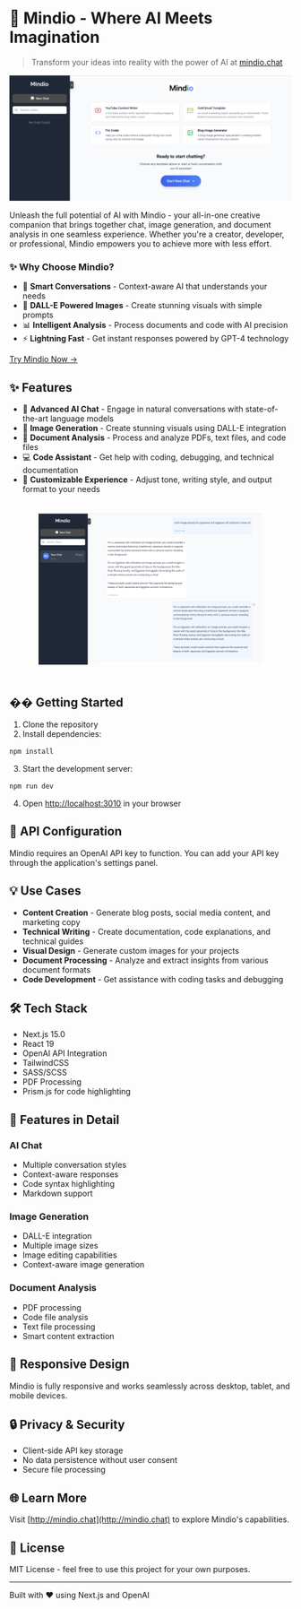 # 🚀 Mindio - Where AI Meets Imagination

> Transform your ideas into reality with the power of AI at [mindio.chat](http://mindio.chat)

![Mindio Screenshot](public/assets/screenshot2.png)


Unleash the full potential of AI with Mindio - your all-in-one creative companion that brings together chat, image generation, and document analysis in one seamless experience. Whether you're a creator, developer, or professional, Mindio empowers you to achieve more with less effort.

### ✨ Why Choose Mindio?
- 🎯 **Smart Conversations** - Context-aware AI that understands your needs
- 🎨 **DALL-E Powered Images** - Create stunning visuals with simple prompts
- 📊 **Intelligent Analysis** - Process documents and code with AI precision
- ⚡ **Lightning Fast** - Get instant responses powered by GPT-4 technology

[Try Mindio Now →](http://mindio.chat)

## ✨ Features

- 🤖 **Advanced AI Chat** - Engage in natural conversations with state-of-the-art language models
- 🎨 **Image Generation** - Create stunning visuals using DALL-E integration
- 📄 **Document Analysis** - Process and analyze PDFs, text files, and code files
- 💻 **Code Assistant** - Get help with coding, debugging, and technical documentation
- 🎯 **Customizable Experience** - Adjust tone, writing style, and output format to your needs

<div align="center">
  <img src="public/assets/screenshot.png" width="400" style="margin: 20px 0;" alt="Mindio Screenshot">
</div>

## �� Getting Started

1. Clone the repository
2. Install dependencies:
```bash
npm install
```
3. Start the development server:
```bash
npm run dev
```
4. Open [http://localhost:3010](http://localhost:3010) in your browser

## 🔑 API Configuration

Mindio requires an OpenAI API key to function. You can add your API key through the application's settings panel.

## 💡 Use Cases

- **Content Creation** - Generate blog posts, social media content, and marketing copy
- **Technical Writing** - Create documentation, code explanations, and technical guides
- **Visual Design** - Generate custom images for your projects
- **Document Processing** - Analyze and extract insights from various document formats
- **Code Development** - Get assistance with coding tasks and debugging

## 🛠 Tech Stack

- Next.js 15.0
- React 19
- OpenAI API Integration
- TailwindCSS
- SASS/SCSS
- PDF Processing
- Prism.js for code highlighting

## 🎨 Features in Detail

### AI Chat
- Multiple conversation styles
- Context-aware responses
- Code syntax highlighting
- Markdown support

### Image Generation
- DALL-E integration
- Multiple image sizes
- Image editing capabilities
- Context-aware image generation

### Document Analysis
- PDF processing
- Code file analysis
- Text file processing
- Smart content extraction

## 📱 Responsive Design

Mindio is fully responsive and works seamlessly across desktop, tablet, and mobile devices.

## 🔒 Privacy & Security

- Client-side API key storage
- No data persistence without user consent
- Secure file processing

## 🌐 Learn More

Visit [http://mindio.chat](http://mindio.chat) to explore Mindio's capabilities.

## 📄 License

MIT License - feel free to use this project for your own purposes.

---

Built with ❤️ using Next.js and OpenAI
